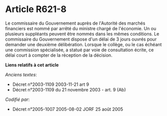 # Article R621-8

Le commissaire du Gouvernement auprès de l'Autorité des marchés financiers est nommé par arrêté du ministre chargé de
l'économie. Un ou plusieurs suppléants peuvent être nommés dans les mêmes conditions. Le commissaire du Gouvernement dispose
d'un délai de 3 jours ouvrés pour demander une deuxième délibération. Lorsque le collège, ou le cas échéant une commission
spécialisée, a statué par voie de consultation écrite, ce délai court à compter de la réception de la décision.

**Liens relatifs à cet article**

_Anciens textes_:

  - Décret n°2003-1109 2003-11-21 art 9
  - Décret n°2003-1109 du 21 novembre 2003 - art. 9 (Ab)

_Codifié par_:

  - Décret n°2005-1007 2005-08-02 JORF 25 août 2005
